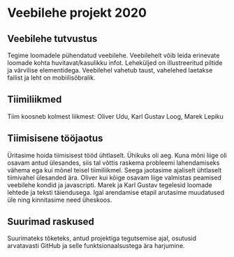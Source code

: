 # Veebilehe projekt 2020

## Veebilehe tutvustus

Tegime loomadele pühendatud veebilehe. Veebilehelt võib leida erinevate loomade 
kohta huvitavat/kasulikku infot. Leheküljed on illustreeritud piltide ja värvilise elementidega.
Veebilehel vahetub taust, vahelehed laetakse failist ja leht on mobiilisõbralik.

## Tiimiliikmed

Tiim koosneb kolmest liikmest: Oliver Udu, Karl Gustav Loog, Marek Lepiku

## Tiimisisene tööjaotus

Üritasime hoida tiimisisest tööd ühtlaselt. Ühikuks oli aeg. Kuna mõni liige oli osavam antud ülesandes,
siis tal võttis raskema probleemi lahendamiseks vähema ega kui mõnel teisel tiimiliikmel. 
Seega jaotasime ajaliselt ühtlaselt tiimivahel ülesanded ära. Oliver kui kõige osavam liige valmistas 
peamised veebilehe kondid ja javascripti. Marek ja Karl Gustav tegelesid loomade lehtede ja teksti täiendusega.
Igal arendamise etapil arutasime muudatused üle ning kinnitasime need üheskoos.

## Suurimad raskused

Suurimateks tõketeks, antud projektiga tegutsemise ajal, osutusid arvatavasti GitHub ja selle funktsionaalsustega 
ära harjumine.
